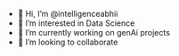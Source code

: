 - 👋 Hi, I’m @intelligenceabhii
- 👀 I’m interested in Data Science
- 🌱 I’m currently working on genAi projects
- 💞️ I’m looking to collaborate 


<!---
intelligenceabhii/intelligenceabhii is a ✨ special ✨ repository because its `README.md` (this file) appears on your GitHub profile.
You can click the Preview link to take a look at your changes.
--->

